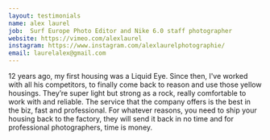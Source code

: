 ```yaml
---
layout: testimonials
name: alex laurel
job:  Surf Europe Photo Editor and Nike 6.0 staff photographer
website: https://vimeo.com/alexlaurel
instagram: https://www.instagram.com/alexlaurelphotographie/
email: laurelalex@gmail.com
---
```

12 years ago, my first housing was a Liquid Eye. Since then, I've worked with all his competitors, to finally come back to reason and use those yellow housings. They’re super light but strong as a rock, really comfortable to work with and reliable. The service that the company offers is the best in the biz, fast and professional. For whatever reasons, you need to ship your housing back to the factory, they will send it back in no time and for professional photographers, time is money.
